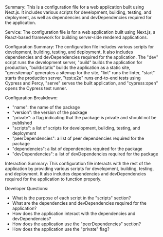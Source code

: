 Summary:
This is a configuration file for a web application built using Next.js. It includes various scripts for development, building, testing, and deployment, as well as dependencies and devDependencies required for the application.

Service:
The configuration file is for a web application built using Next.js, a React-based framework for building server-side rendered applications.

Configuration Summary:
The configuration file includes various scripts for development, building, testing, and deployment. It also includes dependencies and devDependencies required for the application. The "dev" script runs the development server, "build" builds the application for production, "build:static" builds the application as a static site, "gen:sitemap" generates a sitemap for the site, "lint" runs the linter, "start" starts the production server, "test:e2e" runs end-to-end tests using Cypress and Percy, "serve" serves the built application, and "cypress:open" opens the Cypress test runner.

Configuration Breakdown:
- "name": the name of the package
- "version": the version of the package
- "private": a flag indicating that the package is private and should not be published
- "scripts": a list of scripts for development, building, testing, and deployment
- "peerDependencies": a list of peer dependencies required for the package
- "dependencies": a list of dependencies required for the package
- "devDependencies": a list of devDependencies required for the package

Interaction Summary:
This configuration file interacts with the rest of the application by providing various scripts for development, building, testing, and deployment. It also includes dependencies and devDependencies required for the application to function properly.

Developer Questions:
- What is the purpose of each script in the "scripts" section?
- What are the dependencies and devDependencies required for the application?
- How does the application interact with the dependencies and devDependencies?
- How does the application use the "peerDependencies" section?
- How does the application use the "private" flag?